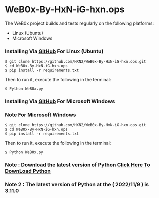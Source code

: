 # WeB0x-By-HxN-iG-hxn.ops

The WeB0x project builds and tests regularly on the following platforms:

  - Linux (Ubuntu)
  - Microsoft Windows

### Installing Via [GitHub](https://github.com/HXN2/WeB0x-By-HxN-iG-hxn.ops) For Linux (Ubuntu)
```
$ git clone https://github.com/HXN2/WeB0x-By-HxN-iG-hxn.ops.git
$ cd WeB0x-By-HxN-iG-hxn.ops
$ pip install -r requirements.txt
```
Then to run it, execute the following in the terminal:
```
$ Python WeB0x.py
```


### Installing Via [GitHub](https://github.com/HXN2/WeB0x-By-HxN-iG-hxn.ops) For Microsoft Windows
### Note For Microsoft Windows 
```
$ git clone https://github.com/HXN2/WeB0x-By-HxN-iG-hxn.ops.git
$ cd WeB0x-By-HxN-iG-hxn.ops
$ pip install -r requirements.txt
```
Then to run it, execute the following in the terminal:
```
$ Python WeB0x.py
```

### Note : Download the latest version of Python [Click Here To DownLoad Python](https://www.python.org/downloads/)

### Note 2 : The latest version of Python at the ( 2022/11/9 ) is 3.11.0 
